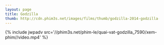 ```yaml
---
layout: page
title: Godzilla
thumb: http://cdn.phim3s.net/images/films/thumb/godzilla-2014-godzilla-2014.jpg
---
```

{% include jwpadv src='//phim3s.net/phim-le/quai-vat-godzilla_7590/xem-phim//video.mp4' %}